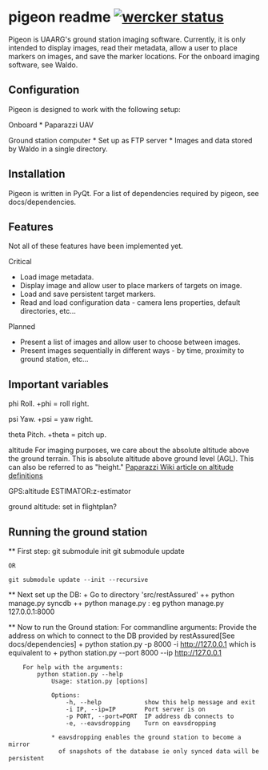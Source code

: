 pigeon readme  [![wercker status](https://app.wercker.com/status/828795e523fe5e7abeeb16a3e8c4ac9c/m "wercker status")](https://app.wercker.com/project/bykey/828795e523fe5e7abeeb16a3e8c4ac9c) 
=============
Pigeon is UAARG's ground station imaging software.
Currently, it is only intended to display images, read their metadata, allow a user to place markers on images, and save the marker locations.
For the onboard imaging software, see Waldo.

Configuration
-------------
Pigeon is designed to work with the following setup:

Onboard
	* Paparazzi UAV
	
Ground station computer
	* Set up as FTP server
	* Images and data stored by Waldo in a single directory. 

Installation
------------
Pigeon is written in PyQt.
For a list of dependencies required by pigeon, see docs/dependencies.

Features
--------
Not all of these features have been implemented yet.

Critical
* Load image metadata.
* Display image and allow user to place markers of targets on image.
* Load and save persistent target markers.
* Read and load configuration data - camera lens properties, default directories, etc...

Planned
* Present a list of images and allow user to choose between images.
* Present images sequentially in different ways - by time, proximity to ground station, etc...


Important variables
-------------------
phi
Roll. +phi = roll right.

psi
Yaw. +psi = yaw right.

theta
Pitch. +theta = pitch up.

altitude
For imaging purposes, we care about the absolute altitude above the ground terrain.
This is absolute altitude above ground level (AGL). This can also be referred to as "height."
[Paparazzi Wiki article on altitude definitions](http://wiki.paparazziuav.org/wiki/Demystified/Altitude_and_Height)

GPS:altitude
ESTIMATOR:z-estimator

ground altitude: set in flightplan?

Running the ground station
--------------------------
** First step:
    git submodule init
    git submodule update

    OR

    git submodule update --init --recursive

** Next set up the DB:
    + Go to directory 'src/restAssured'
        ++ python manage.py syncdb
        ++ python manage.py <ip>:<port>
            eg python manage.py 127.0.0.1:8000

** Now to run the Ground station:
    For commandline arguments:
        Provide the address on which to connect to the DB provided by restAssured[See docs/dependencies]
          + python station.py -p 8000 -i http://127.0.0.1
            which is equivalent to 
          + python station.py --port 8000 --ip http://127.0.0.1

        For help with the arguments:
            python station.py --help
                Usage: station.py [options]

                Options:
                    -h, --help            show this help message and exit
                    -i IP, --ip=IP        Port server is on
                    -p PORT, --port=PORT  IP address db connects to
                    -e, --eavsdropping    Turn on eavsdropping 

                * eavsdropping enables the ground station to become a mirror
                  of snapshots of the database ie only synced data will be persistent
